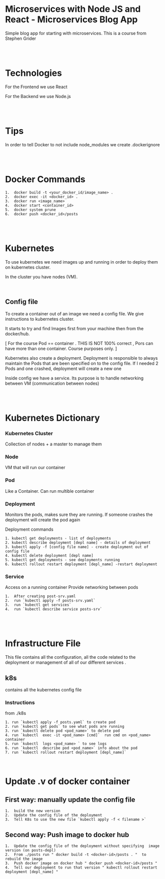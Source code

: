 # Microservices with Node JS and React - Microservices Blog App

Simple blog app for starting with microservices. This is a course from Stephen Grider


<br/>
<br/>

# Technologies

For the Frontend we use React

For the Backend we use Node.js

<br/>
<br/>

# Tips

In order to tell Docker to not include node_modules we create .dockerignore


<br/>
<br/>

# Docker Commands

    1.  docker build -t <your_docker_id/image_name> .
    2.  docker exec -it <docker_id> .
    3.  docker run <image_name>
    4.  docker start <container_id>
    5.  docker system prune
    6.  docker push <docker_id>/posts


<br/>
<br/>

# Kubernetes

 To use kubernetes we need images up and running in order to deploy them on kubernetes cluster.

 In the cluster you have nodes (VM). 
 
<br/>


 ## Config file

 To create a container out of an image we need a config file. We give instructions to kubernetes cluster.

 It starts to try and find Images first from your machine then from the docker/hub.

 [ For the course Pod == container . THIS IS NOT 100% correct , Pors can have more than one container. Course purposes only. ]

 Kubernetes also create a deployment. Deployment is responsible to always maintain the Pods that are been specified on to the config file. If I needed 2 Pods and one crashed, deployment will create a new one

 Inside config we have a service. Its purpose is to handle networking between VM (communication between nodes)

<br/>
<br/>

# Kubernetes Dictionary

### Kubernetes Cluster

Collection of nodes + a master to manage them

### Node

VM that will run our container

### Pod

Like a Container. Can run multible container

### Deployment

Monitors the pods, makes sure they are running. If someone crashes the deployment will create the pod again

 Deployment commands

    1. kubectl get deployments - list of deployments
    2. kubectl describe deployment [depl name] - details of deployment
    3. kubectl apply -f [config file name] - create deployment out of config file
    4. kubectl delete deployment [depl name]
    5. kubectl get deployments - see deployments running
    6. kubectl rollout restart deployment [depl_name] -restart deployment

### Service

Access on a running container
Provide networking between pods

    1.  After creating post-srv.yaml
    2.  run `kubectl apply -f posts-srv.yaml`
    3.  run `kubectl get services`
    4.  run `kubectl describe service posts-srv`



<br/>
<br/>

# Infrastructure File

This  file contains all the configuration, all the code related to the deployment or management of all of our different services .

## k8s
 contains all the kubernetes config file

  ### Instructions

  from ./k8s 

    1. run `kubectl apply -f posts.yaml` to create pod
    2. run `kubectl get pods` to see what pods are running
    3. run `kubectl delete pod <pod_name>` to delete pod
    4. run `kubectl  exec -it <pod_name> [cmd]`  run cmd on <pod_name> container
    5. run `kubectl  logs <pod_name> ` to see logs
    6. run `kubectl  describe pod <pod_name>` info about the pod
    7. run `kubectl rollout restart deployment [depl_name]`



<br/>

# Update .v of docker container

## First way: manually update the config file

    1.  build the new version
    2.  Update the config file of the deployment
    3.  Tell K8s to use the new file `kubectl apply -f < filename >`

## Second way: Push image to docker hub

    1.  Update the config file of the deployment without specifying  image version (on posts-depl)
    2.  From ./posts run " docker build -t <docker-id>/posts . "  to rebuild the image
    3.  Push docker image on docker hub " docker push <docker-id>/posts "
    4.  Tell our deployment to run that version " kubectl rollout restart deployment [depl_name] "





     

